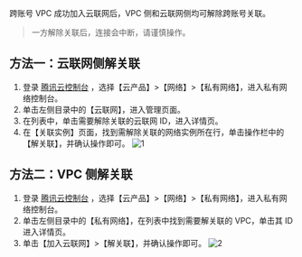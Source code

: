 跨账号 VPC 成功加入云联网后，VPC 侧和云联网侧均可解除跨账号关联。
>一方解除关联后，连接会中断，请谨慎操作。

## 方法一：云联网侧解关联
1. 登录 [腾讯云控制台](https://console.cloud.tencent.com/) ，选择【云产品】>【网络】>【私有网络】，进入私有网络控制台。 
2. 单击左侧目录中的【云联网】，进入管理页面。 
3. 在列表中，单击需要解除关联的云联网 ID，进入详情页。 
4. 在【关联实例】页面，找到需解除关联的网络实例所在行，单击操作栏中的【解关联】，并确认操作即可。
 ![1](https://main.qcloudimg.com/raw/ee37a56ee2d7d248ad6129c707b22057.png)

## 方法二：VPC 侧解关联
1. 登录 [腾讯云控制台](https://console.cloud.tencent.com/) ，选择【云产品】>【网络】>【私有网络】，进入私有网络控制台。 
2. 单击左侧目录中的【私有网络】，在列表中找到需要解关联的 VPC，单击其 ID 进入详情页。 
3. 单击【加入云联网】>【解关联】，并确认操作即可。 
 ![2](https://main.qcloudimg.com/raw/a3872d4a915f8922090cef59118a8935.png)
